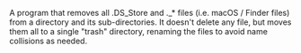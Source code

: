 A program that removes all .DS_Store and ._* files (i.e. macOS / Finder files) from a directory and its sub-directories. It doesn't delete any file, but moves them all to a single "trash" directory, renaming the files to avoid name collisions as needed.